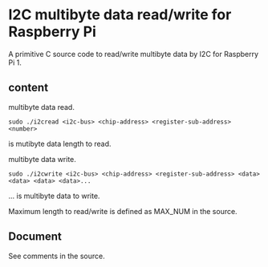 # I2C multibyte data read/write for Raspberry Pi    

A primitive C source code to read/write multibyte data by I2C for Raspberry Pi 1.   

## content    

multibyte data read.   
```
sudo ./i2cread <i2c-bus> <chip-address> <register-sub-address> <number>  
```
<number> is mutibyte data length to read.  
  
multibyte data write.   
```
sudo ./i2cwrite <i2c-bus> <chip-address> <register-sub-address> <data> <data> <data> <data>... 
```
<data>... is multibyte data to write.   
  
Maximum length to read/write is defined as MAX_NUM in the source. 

## Document  

See comments in the source.  

